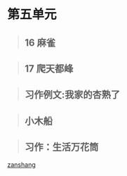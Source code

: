 # 第五单元

<Ebook grade="xxyw4a" :pages="61" :paged="61" ></Ebook> 


> ## 16 麻雀

<Ebook grade="xxyw4a" :pages="62" :paged="64" ></Ebook> 


> ## 17 爬天都峰

<Ebook grade="xxyw4a" :pages="65" :paged="67" ></Ebook> 


> ## 习作例文:我家的杏熟了

<Ebook grade="xxyw4a" :pages="68" :paged="69" ></Ebook> 


> ## 小木船

<Ebook grade="xxyw4a" :pages="70" :paged="71" ></Ebook> 


> ## 习作：生活万花筒

<Ebook grade="xxyw4a" :pages="72" :paged="72" ></Ebook> 


[zanshang](../res/zanshang.md ':include')